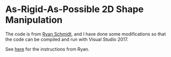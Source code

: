 # As-Rigid-As-Possible 2D Shape Manipulation #

The code is from [Ryan Schmidt](http://www.dgp.toronto.edu/~rms/software/Deform2D/index.html), and I have done some modifications so that the code can be compiled and run with Visual Studio 2017.

See [here](index.html) for the instructions from Ryan.

